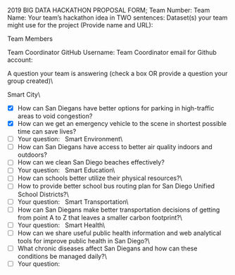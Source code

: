 
2019 BIG DATA HACKATHON PROPOSAL FORM;
Team Number: 
Team Name: 
Your team’s hackathon idea in TWO sentences:
Dataset(s) your team might use for the project (Provide name and URL):

Team Members


Team Coordinator GitHub Username: 
Team Coordinator email for Github account:


A question your team is answering (check a box OR provide a question your group created)\\

Smart City\
- [x] How can San Diegans have better options for parking in high-traffic areas to void congestion? 
- [x] How can we get an emergency vehicle to the scene in shortest possible time can save lives?
- [ ] Your question: 
 
Smart Environment\
- [ ] How can San Diegans have access to better air quality indoors and outdoors?
- [ ] How can we clean San Diego beaches effectively?
- [ ] Your question: 
 
Smart Education\
- [ ] How can schools better utilize their physical resources?\
- [ ] How to provide better school bus routing plan for San Diego Unified School Districts?\
- [ ] Your question: 
 
Smart Transportation\
- [ ] How can San Diegans make better transportation decisions of getting from point A to Z that leaves a smaller carbon footprint?\
- [ ] Your question: 
 
Smart Health\
- [ ] How can we share useful public health information and web analytical tools for improve public health in San Diego?\
- [ ] What chronic diseases affect San Diegans and how can these conditions be managed daily?\
- [ ] Your question: 
